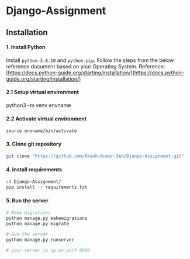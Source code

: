 # Django-Assignment

## Installation

#### 1. Install Python
Install ```python-3.8.10``` and ```python-pip```. Follow the steps from the below reference document based on your Operating System.
Reference: [https://docs.python-guide.org/starting/installation/](https://docs.python-guide.org/starting/installation/)

#### 2.1 Setup virtual environment
python3 -m venv envname

#### 2.2 Activate virtual environment
```
source envname/bin/activate
```

#### 3. Clone git repository
```bash
git clone "https://github.com/Akash-Kumar-Sen/Django-Assignment.git"
```

#### 4. Install requirements
```bash
cd Django-Assignment/
pip install -r requirements.txt
```

#### 5. Run the server
```bash
# Make migrations
python manage.py makemigrations
python manage.py migrate

# Run the server
python manage.py runserver

# your server is up on port 8000
```
